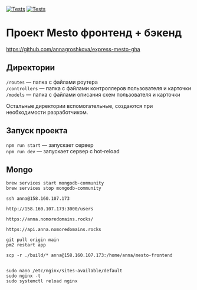 [![Tests](../../actions/workflows/tests-13-sprint.yml/badge.svg)](../../actions/workflows/tests-13-sprint.yml)
[![Tests](../../actions/workflows/tests-14-sprint.yml/badge.svg)](../../actions/workflows/tests-14-sprint.yml)

# Проект Mesto фронтенд + бэкенд

https://github.com/annagroshkova/express-mesto-gha

## Директории

`/routes` — папка с файлами роутера  
`/controllers` — папка с файлами контроллеров пользователя и карточки  
`/models` — папка с файлами описания схем пользователя и карточки

Остальные директории вспомогательные, создаются при необходимости разработчиком.

## Запуск проекта

`npm run start` — запускает сервер  
`npm run dev` — запускает сервер с hot-reload

## Mongo

```shell
brew services start mongodb-community
brew services stop mongodb-community
```


```
ssh anna@158.160.107.173

http://158.160.107.173:3000/users 

https://anna.nomoredomains.rocks/

https://api.anna.nomoredomains.rocks

git pull origin main
pm2 restart app

scp -r ./build/* anna@158.160.107.173:/home/anna/mesto-frontend
  
  
sudo nano /etc/nginx/sites-available/default
sudo nginx -t 
sudo systemctl reload nginx 

```
